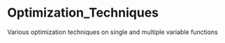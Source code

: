 # Optimization_Techniques
Various optimization techniques on single and multiple variable functions
